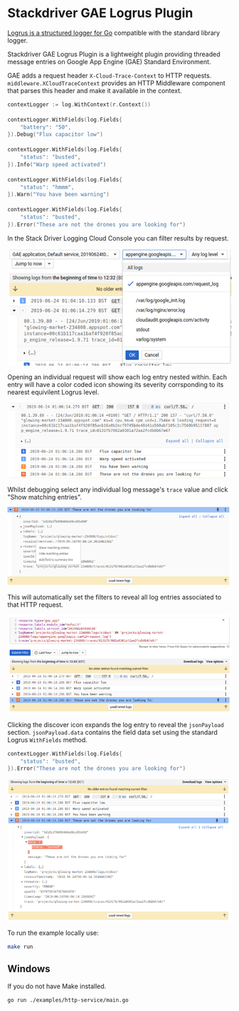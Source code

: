# Stackdriver GAE Logrus Plugin

[Logrus is a structured logger for Go](https://github.com/sirupsen/logrus) compatible with the standard library logger.

Stackdriver GAE Logrus Plugin is a lightweight plugin providing threaded message entries on Google App Engine (GAE) Standard Environment.

GAE adds a request header `X-Cloud-Trace-Context` to HTTP requests. `middleware.XCloudTraceContext` provides an HTTP Middleware component that parses this header and make it available in the context.


``` go
contextLogger := log.WithContext(r.Context())

contextLogger.WithFields(log.Fields{
	"battery": "50",
}).Debug("Flux capacitor low")

contextLogger.WithFields(log.Fields{
	"status": "busted",
}).Info("Warp speed activated")

contextLogger.WithFields(log.Fields{
	"status": "hmmm",
}).Warn("You have been warning")

contextLogger.WithFields(log.Fields{
	"status": "busted",
}).Error("These are not the drones you are looking for")
```

In the Stack Driver Logging Cloud Console you can filter results by request.

![Filter results by request](./docs/screenshots/filter-show-requests-only.png)

Opening an individual request will show each log entry nested within. Each entry will have a color coded icon showing its severity corrsponding to its nearest equivilent Logrus level.

![](./docs/screenshots/threaded-log-entries.png)


Whilst debugging select any individual log message's `trace` value and click "Show matching entries".

![](./docs/screenshots/show-matching-entries.png)


This will automatically set the filters to reveal all log entries associated to that HTTP request.

![](./docs/screenshots/log_entries_list.png)


Clicking the discover icon expands the log entry to reveal the `jsonPayload` section. `jsonPayload.data` contains the field data set using the standard Logrus `WithFields` method.

``` go
contextLogger.WithFields(log.Fields{
	"status": "busted",
}).Error("These are not the drones you are looking for")
```

![](./docs/screenshots/json_payload.png)


To run the example locally use:
``` bash
make run
```

## Windows

If you do not have Make installed.

``` bash
go run ./examples/http-service/main.go
```
